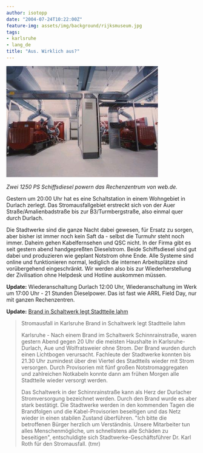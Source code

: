 ```yaml
---
author: isotopp
date: "2004-07-24T10:22:00Z"
feature-img: assets/img/background/rijksmuseum.jpg
tags:
- karlsruhe
- lang_de
title: "Aus. Wirklich aus?"
---
```


![](/uploads/2004/07/notstrom.jpg)

*Zwei 1250 PS Schiffsdiesel powern das Rechenzentrum von web.de.*

Gestern um 20:00 Uhr hat es eine Schaltstation in einem Wohngebiet in Durlach zerlegt. 
Das Stromausfallgebiet erstreckt sich von der Auer Straße/Amalienbadstraße bis zur B3/Turmbergstraße, also einmal quer durch Durlach.

Die Stadtwerke sind die ganze Nacht dabei gewesen, 
für Ersatz zu sorgen, aber bisher ist immer noch kein Saft da - 
selbst die Turmuhr steht noch immer. 
Daheim gehen Kabelfernsehen und QSC nicht. 
In der Firma gibt es seit gestern abend handgepreßten Dieselstrom. 
Beide Schiffsdiesel sind gut dabei und produzieren wie geplant Notstrom ohne Ende. 
Alle Systeme sind online und funktionieren normal, 
lediglich die internen Arbeitsplätze sind vorübergehend eingeschränkt. 
Wir werden also bis zur Wiederherstellung der Zivilisation ohne Helpdesk und Hotline auskommen müssen.

**Update:** Wiederanschaltung Durlach 12:00 Uhr, 
Wiederanschaltung im Werk um 17:00 Uhr - 
21 Stunden Dieselpower. 
Das ist fast wie ARRL Field Day, nur mit ganzen Rechenzentren.

**Update:** [Brand in Schaltwerk legt Stadtteile lahm](https://web.archive.org/web/20080212062706/http://www.ka-news.de/karlsruhe/news.php4?show=tmr2004724-962K)
> Stromausfall in Karlsruhe
> Brand in Schaltwerk legt Stadtteile lahm
> 
> Karlsruhe - Nach einem Brand im Schaltwerk Schinnrainstraße, waren gestern Abend gegen 20 Uhr die meisten Haushalte in Karlsruhe-Durlach, Aue und Wolfratsweier ohne Strom. Der Brand wurden durch einen Lichtbogen verursacht. Fachleute der Stadtwerke konnten bis 21.30 Uhr zumindest über drei Viertel des Stadtteils wieder mit Strom versorgen. Durch Provisorien mit fünf großen Notstromaggregaten und zahlreichen Notkabeln konnte dann am frühen Morgen alle Stadtteile wieder versorgt werden.
> 
> Das Schaltwerk in der Schinnrainstraße kann als Herz der Durlacher Stromversorgung bezeichnet werden. Durch den Brand wurde es aber stark bestätigt. Die Stadtwerke werden in den kommenden Tagen die Brandfolgen und die Kabel-Provisorien beseitigen und das Netz wieder in einen stabilen Zustand überführen. "Ich bitte die betroffenen Bürger herzlich um Verständnis. Unsere Mitarbeiter tun alles Menschenmögliche, um schnellstens alle Schäden zu beseitigen", entschuldigte sich Stadtwerke-Geschäftsführer Dr. Karl Roth für den Stromausfall. (tmr)

